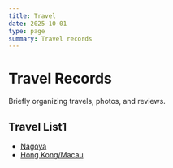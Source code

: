 ```yaml
---
title: Travel
date: 2025-10-01
type: page
summary: Travel records
---
```


# Travel Records

Briefly organizing travels, photos, and reviews.

## Travel List1

- [Nagoya](/en/travel/nagoya/)
- [Hong Kong/Macau](/en/travel/hongkong-macau/)

